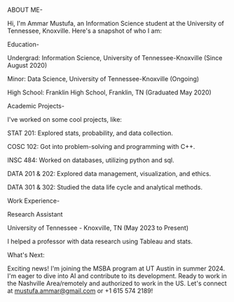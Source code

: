 ### 
ABOUT ME-

Hi, I'm Ammar Mustufa, an Information Science student at the University of Tennessee, Knoxville. Here's a snapshot of who I am:

Education-

Undergrad: Information Science, University of Tennessee-Knoxville (Since August 2020)

Minor: Data Science, University of Tennessee-Knoxville (Ongoing)

High School: Franklin High School, Franklin, TN (Graduated May 2020)

Academic Projects-

I've worked on some cool projects, like:

STAT 201: Explored stats, probability, and data collection.

COSC 102: Got into problem-solving and programming with C++.

INSC 484: Worked on databases, utilizing python and sql.

DATA 201 & 202: Explored data management, visualization, and ethics.

DATA 301 & 302: Studied the data life cycle and analytical methods.

Work Experience-

Research Assistant

University of Tennessee - Knoxville, TN (May 2023 to Present)

I helped a professor with data research using Tableau and stats.

What's Next:

Exciting news! I'm joining the MSBA program at UT Austin in summer 2024. I'm eager to dive into AI and contribute to its development. Ready to work in the Nashville Area/remotely and authorized to work in the US. Let's connect at mustufa.ammar@gmail.com or +1 615 574 2189!

